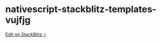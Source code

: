 # nativescript-stackblitz-templates-vujfjg

[Edit on StackBlitz ⚡️](https://stackblitz.com/edit/nativescript-stackblitz-templates-vujfjg)